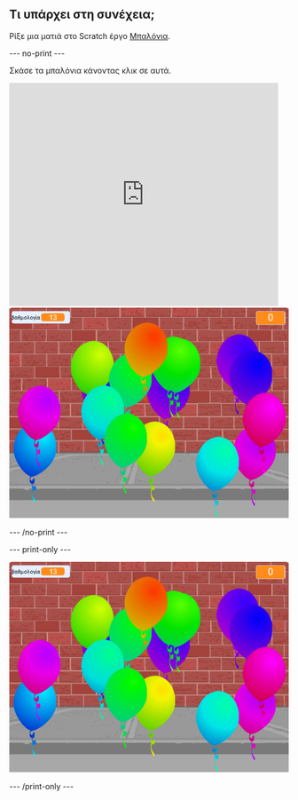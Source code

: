 ## Τι υπάρχει στη συνέχεια;

Ρίξε μια ματιά στο Scratch έργο [Μπαλόνια](https://projects.raspberrypi.org/en/projects/balloons).

\--- no-print \---

Σκάσε τα μπαλόνια κάνοντας κλικ σε αυτά.

<div class="scratch-preview">
  <iframe allowtransparency="true" width="485" height="402" src="https://scratch.mit.edu/projects/embed/299206746/?autostart=false" frameborder="0" scrolling="no"></iframe>
  <img src="images/balloons-final.png">
</div>

\--- /no-print \---

\--- print-only \---

![ολοκληρωμένο έργο](images/balloons-final.png)

\--- /print-only \---